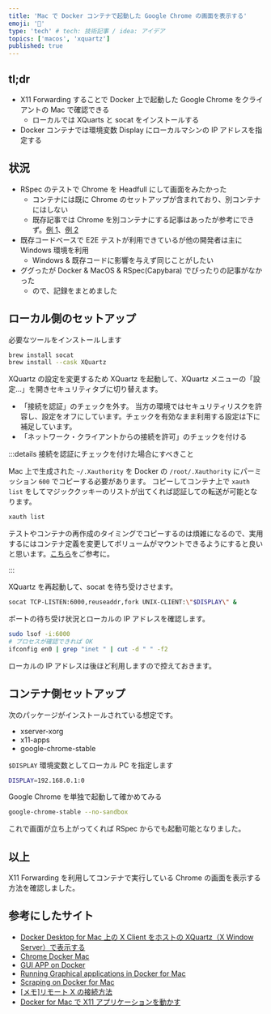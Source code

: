 ```yaml
---
title: 'Mac で Docker コンテナで起動した Google Chrome の画面を表示する'
emoji: '🕌'
type: 'tech' # tech: 技術記事 / idea: アイデア
topics: ['macos', 'xquartz']
published: true
---
```


## tl;dr

- X11 Forwarding することで Docker 上で起動した Google Chrome をクライアントの Mac で確認できる
  - ローカルでは XQuarts と socat をインストールする
- Docker コンテナでは環境変数 Display にローカルマシンの IP アドレスを指定する

## 状況

- RSpec のテストで Chrome を Headfull にして画面をみたかった
  - コンテナには既に Chrome のセットアップが含まれており、別コンテナにはしない
  - 既存記事では Chrome を別コンテナにする記事はあったが参考にできず。[例 1](https://zenn.dev/felmy/articles/0f534f8f7bee49)、[例 2](https://tech.gunosy.io/entry/docker_chromium_with_m1)
- 既存コードベースで E2E テストが利用できているが他の開発者は主に Windows 環境を利用
  - Windows & 既存コードに影響を与えず同じことがしたい
- ググったが Docker & MacOS & RSpec(Capybara) でぴったりの記事がなかった
  - ので、記録をまとめました

## ローカル側のセットアップ

必要なツールをインストールします

```bash
brew install socat
brew install --cask XQuartz
```

XQuartz の設定を変更するため XQuartz を起動して、XQuartz メニューの「設定…」を開きセキュリティタブに切り替えます。

- 「接続を認証」のチェックを外す。
  当方の環境ではセキュリティリスクを許容し、設定をオフにしています。チェックを有効なまま利用する設定は下に補足しています。
- 「ネットワーク・クライアントからの接続を許可」のチェックを付ける

:::details 接続を認証にチェックを付けた場合にすべきこと

Mac 上で生成された `~/.Xauthority` を Docker の `/root/.Xauthority` にパーミッション `600` でコピーする必要があります。
コピーしてコンテナ上で `xauth list` をしてマジッククッキーのリストが出てくれば認証しての転送が可能となります。

```bash
xauth list
```

テストやコンテナの再作成のタイミングでコピーするのは煩雑になるので、実用するにはコンテナ定義を変更してボリュームがマウントできるようにすると良いと思います。[こちら](https://qiita.com/nobrin/items/59b9b645e5595365c4ac)をご参考に。

:::

XQuartz を再起動して、socat を待ち受けさせます。

```bash
socat TCP-LISTEN:6000,reuseaddr,fork UNIX-CLIENT:\"$DISPLAY\" &
```

ポートの待ち受け状況とローカルの IP アドレスを確認します。

```bash
sudo lsof -i:6000
# プロセスが確認できれば OK
ifconfig en0 | grep "inet " | cut -d " " -f2
```

ローカルの IP アドレスは後ほど利用しますので控えておきます。

## コンテナ側セットアップ

次のパッケージがインストールされている想定です。

- xserver-xorg
- x11-apps
- google-chrome-stable

`$DISPLAY` 環境変数としてローカル PC を指定します

```bash
DISPLAY=192.168.0.1:0
```

Google Chrome を単独で起動して確かめてみる

```bash
google-chrome-stable --no-sandbox
```

これで画面が立ち上がってくれば RSpec からでも起動可能となりました。

## 以上

X11 Forwarding を利用してコンテナで実行している Chrome の画面を表示する方法を確認しました。

## 参考にしたサイト

- [Docker Desktop for Mac 上の X Client をホストの XQuartz（X Window Server）で表示する](https://blog.aoirint.com/entry/2020/xquartz_docker/)
- [Chrome Docker Mac](https://github.com/dunckr/chrome-docker-mac)
- [GUI APP on Docker](https://gist.github.com/asufana/229cdac01fccee1a7d32ca8b5d7cfee6)
- [Running Graphical applications in Docker for Mac](https://github.com/chanezon/docker-tips/blob/master/x11/README.md)
- [Scraping on Docker for Mac](https://qiita.com/dich1/items/f93cdb12e7c4d22aeace)
- [[メモ]リモート X の接続方法](http://luozengbin.github.io/blog/2014-06-21-%5B%E3%83%A1%E3%83%A2%5D%E3%83%AA%E3%83%A2%E3%83%BC%E3%83%88x%E3%81%AE%E6%8E%A5%E7%B6%9A%E6%96%B9%E6%B3%95.html#sec-3)
- [Docker for Mac で X11 アプリケーションを動かす](https://qiita.com/hoto17296/items/bdb2ab24bc32b6b7f360)
